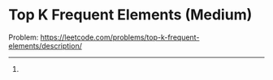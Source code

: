 Top K Frequent Elements (Medium)
===

Problem: https://leetcode.com/problems/top-k-frequent-elements/description/

---

1. 
